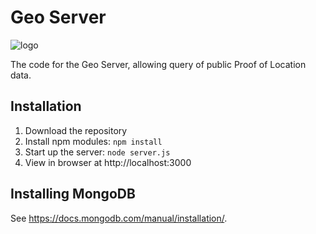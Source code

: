 # Geo Server

![logo](https://image.ibb.co/bwnLo7/geo_1_15.png)

The code for the Geo Server, allowing query of public Proof of Location data.

## Installation
1. Download the repository
2. Install npm modules: `npm install`
3. Start up the server: `node server.js`
4. View in browser at http://localhost:3000

## Installing MongoDB

See https://docs.mongodb.com/manual/installation/.
